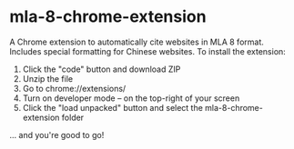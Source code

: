 # mla-8-chrome-extension
A Chrome extension to automatically cite websites in MLA 8 format. Includes special formatting for Chinese websites.
To install the extension:
1. Click the "code" button and download ZIP
2. Unzip the file
3. Go to chrome://extensions/
4. Turn on developer mode – on the top-right of your screen
5. Click the "load unpacked" button and select the mla-8-chrome-extension folder

… and you're good to go!
